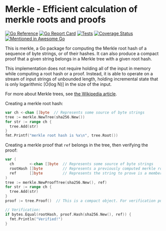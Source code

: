 # Merkle - Efficient calculation of merkle roots and proofs

[![Go Reference](https://pkg.go.dev/badge/github.com/bobg/merkle.svg)](https://pkg.go.dev/github.com/bobg/merkle)
[![Go Report Card](https://goreportcard.com/badge/github.com/bobg/merkle)](https://goreportcard.com/report/github.com/bobg/merkle)
[![Tests](https://github.com/bobg/merkle/actions/workflows/go.yml/badge.svg)](https://github.com/bobg/merkle/actions/workflows/go.yml)
[![Coverage Status](https://coveralls.io/repos/github/bobg/merkle/badge.svg?branch=master)](https://coveralls.io/github/bobg/merkle?branch=master)
[![Mentioned in Awesome Go](https://awesome.re/mentioned-badge.svg)](https://github.com/avelino/awesome-go)

This is merkle,
a Go package for computing the Merkle root hash of a sequence of byte strings,
or of their hashes.
It can also produce a compact proof that a given string belongs in a Merkle tree with a given root hash.

This implementation does not require holding all of the input in memory while computing a root hash or a proof.
Instead, it is able to operate on a stream of input strings of unbounded length,
holding incremental state that is only logarithmic [O(log N)] in the size of the input.

For more about Merkle trees,
see [the Wikipedia article](https://en.wikipedia.org/wiki/Merkle_tree).

Creating a merkle root hash:

```go
var ch <-chan []byte  // Represents some source of byte strings
tree := merkle.NewTree(sha256.New())
for str := range ch {
  tree.Add(str)
}
fmt.Printf("merkle root hash is %x\n", tree.Root())
```

Creating a merkle proof that `ref` belongs in the tree,
then verifying the proof:

```go
var (
  ch       <-chan []byte  // Represents some source of byte strings
  rootHash []byte         // Represents a previously computed merkle root hash (held by someone wishing to verify that ref is in the tree)
  ref      []byte         // Represents the string to prove is a member of the tree with the given root hash
)
tree := merkle.NewProofTree(sha256.New(), ref)
for str := range ch {
  tree.Add(str)
}
proof := tree.Proof()  // This is a compact object. For verification purposes, tree can now be discarded.

// Verification:
if bytes.Equal(rootHash, proof.Hash(sha256.New(), ref)) {
  fmt.Println("Verified!")
}
```
